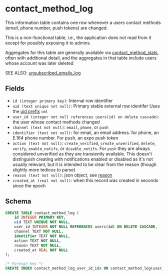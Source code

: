 # contact_method_log

This information table contains one row whenever a users contact
methods (email, phone number, push tokens) are changed.

This is a non-functional table, i.e., the application does not
read from it except for possibly exposing it to admins.

Aggregates for this table are generally available via
[contact_method_stats](../stats/contact_method_stats), often with additional
detail, and the aggregates in that table include users whose account was later
deleted

SEE ALSO: [unsubscribed_emails_log](./unsubscribed_emails_log.md)

## Fields

- `id (integer primary key)`: Internal row identifier
- `uid (text unique not null)`: Primary stable external row identifer
  Uses the [uid prefix](../../uid_prefixes.md) `cml`
- `user_id (integer not null references users(id) on delete cascade)`:
  the user whose contact methods changed
- `channel (text not null)`: `email`, `phone`, or `push`
- `identifier (text not null)`: for email, an email address. for phone,
  an E.164 phone number. For push, an expo push token
- `action (text not null)`: `create_verified`, `create_unverified`, `delete`,
  `verify`, `enable_notifs`, or `disable_notifs`. For `push` they are always
  considered unverified as they are transiently available. This doesn't distinguish
  creating with notifications enabled or disabled as it's not usually relevant,
  but it is intended to be clear from the reason (though slightly more tedious to parse)
- `reason (text not null)`: json object, see [reason](./REASON.md)
- `created_at (real not null)`: when this record was created in seconds since the
  epoch

## Schema

```sql
CREATE TABLE contact_method_log (
    id INTEGER PRIMARY KEY,
    uid TEXT UNIQUE NOT NULL,
    user_id INTEGER NOT NULL REFERENCES users(id) ON DELETE CASCADE,
    channel TEXT NOT NULL,
    identifier TEXT NOT NULL,
    action TEXT NOT NULL,
    reason TEXT NOT NULL,
    created_at REAL NOT NULL
);

/* Foreign key */
CREATE INDEX contact_method_log_user_id_idx ON contact_method_log(user_id);
```

